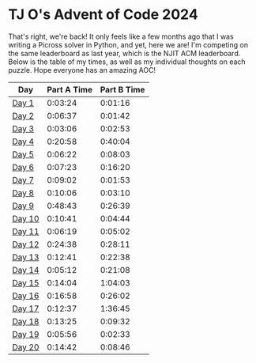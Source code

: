 # TJ O's Advent of Code 2024

That's right, we're back! It only feels like a few months ago that I was writing a Picross solver in Python, and yet, here we are! I'm competing on the same leaderboard as last year, which is the NJIT ACM leaderboard. Below is the table of my times, as well as my individual thoughts on each puzzle. Hope everyone has an amazing AOC!

| Day | Part A Time | Part B Time |
|---|---|---|
| [Day 1](notes/01.md) | 0:03:24 | 0:01:16 |
| [Day 2](notes/02.md) | 0:06:37 | 0:01:42 |
| [Day 3](notes/03.md) | 0:03:06 | 0:02:53 |
| [Day 4](notes/04.md) | 0:20:58 | 0:40:04 |
| [Day 5](notes/05.md) | 0:06:22 | 0:08:03 |
| [Day 6](notes/06.md) | 0:07:23 | 0:16:20 |
| [Day 7](notes/07.md) | 0:09:02 | 0:01:53 |
| [Day 8](notes/08.md) | 0:10:06 | 0:03:10 |
| [Day 9](notes/09.md) | 0:48:43 | 0:26:39 |
| [Day 10](notes/10.md) | 0:10:41 | 0:04:44 |
| [Day 11](notes/11.md) | 0:06:19 | 0:05:02 |
| [Day 12](notes/12.md) | 0:24:38 | 0:28:11 |
| [Day 13](notes/13.md) | 0:12:41 | 0:22:38 |
| [Day 14](notes/14.md) | 0:05:12 | 0:21:08 |
| [Day 15](notes/15.md) | 0:14:04 | 1:04:03 |
| [Day 16](notes/16.md) | 0:16:58 | 0:26:02 |
| [Day 17](notes/17.md) | 0:12:37 | 1:36:45 |
| [Day 18](notes/18.md) | 0:13:25 | 0:09:32 |
| [Day 19](notes/19.md) | 0:05:56 | 0:02:33 |
| [Day 20](notes/20.md) | 0:14:42 | 0:08:46 |